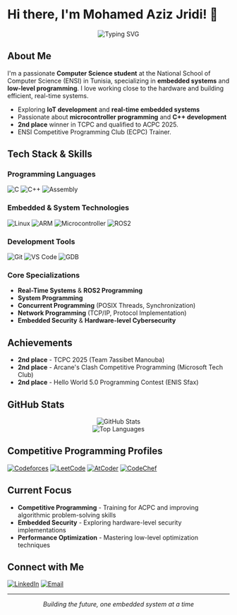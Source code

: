 # Hi there, I'm Mohamed Aziz Jridi! 👋

<div align="center">
  <img src="https://readme-typing-svg.herokuapp.com?font=Fira+Code&size=22&pause=1000&color=2E9EF7&center=true&vCenter=true&width=435&lines=Software+Engineer;C%2B%2B+Programming+Enthusiast;Competitive+Programmer;ACPC+Finalist" alt="Typing SVG" />
</div>



##  About Me

I'm a passionate **Computer Science student** at the National School of Computer Science (ENSI) in Tunisia, specializing in **embedded systems** and **low-level programming**. I love working close to the hardware and building efficient, real-time systems.

-  Exploring **IoT development** and **real-time embedded systems**
-  Passionate about **microcontroller programming** and **C++ development**
-  **2nd place** winner in TCPC and qualified to  ACPC 2025.
-  ENSI Competitive Programming Club (ECPC) Trainer.

## Tech Stack & Skills

### Programming Languages
![C](https://img.shields.io/badge/C-00599C?style=for-the-badge&logo=c&logoColor=white)
![C++](https://img.shields.io/badge/C++-00599C?style=for-the-badge&logo=cplusplus&logoColor=white)
![Assembly](https://img.shields.io/badge/Assembly-654FF0?style=for-the-badge&logo=assemblyscript&logoColor=white)

### Embedded & System Technologies
![Linux](https://img.shields.io/badge/Linux-FCC624?style=for-the-badge&logo=linux&logoColor=black)
![ARM](https://img.shields.io/badge/ARM-0091BD?style=for-the-badge&logo=arm&logoColor=white)
![Microcontroller](https://img.shields.io/badge/Microcontroller-FF6B35?style=for-the-badge&logo=microchip&logoColor=white)
![ROS2](https://img.shields.io/badge/ROS2-22314E?style=for-the-badge&logo=ros&logoColor=white)

### Development Tools
![Git](https://img.shields.io/badge/Git-F05032?style=for-the-badge&logo=git&logoColor=white)
![VS Code](https://img.shields.io/badge/VS_Code-007ACC?style=for-the-badge&logo=visual-studio-code&logoColor=white)
![GDB](https://img.shields.io/badge/GDB-FF6C37?style=for-the-badge&logo=gnu&logoColor=white)

### Core Specializations
-    **Real-Time Systems** & **ROS2 Programming**
-   **System Programming**
-  **Concurrent Programming** (POSIX Threads, Synchronization)
-  **Network Programming** (TCP/IP, Protocol Implementation)
-  **Embedded Security** & **Hardware-level Cybersecurity**

##  Achievements

-  **2nd place** - TCPC 2025 (Team 7assibet Manouba)
-  **2nd place** - Arcane's Clash Competitive Programming (Microsoft Tech Club)
-  **2nd place** - Hello World 5.0 Programming Contest (ENIS Sfax)

## GitHub Stats

<div align="center">
  <img src="https://github-readme-stats.vercel.app/api?username=Mohamedazizjridi&show_icons=true&theme=radical" alt="GitHub Stats" />
</div>

<div align="center">
  <img src="https://github-readme-stats.vercel.app/api/top-langs/?username=Mohamedazizjridi&layout=compact&theme=radical" alt="Top Languages" />
</div>

## Competitive Programming Profiles

[![Codeforces](https://img.shields.io/badge/Codeforces-445f9d?style=for-the-badge&logo=Codeforces&logoColor=white)](https://codeforces.com/profile/Greeedy)
[![LeetCode](https://img.shields.io/badge/LeetCode-000000?style=for-the-badge&logo=LeetCode&logoColor=#d16c06)]([https://leetcode.com/u/Greeeedy/])
[![AtCoder](https://img.shields.io/badge/AtCoder-FF8C00?style=for-the-badge&logo=atcoder&logoColor=white)](https://atcoder.jp/users/Final_booS)
[![CodeChef](https://img.shields.io/badge/CodeChef-5B4638?style=for-the-badge&logo=codechef&logoColor=white)](https://www.codechef.com/users/xpected)

##  Current Focus

-  **Competitive Programming** - Training for ACPC and improving algorithmic problem-solving skills
-  **Embedded Security** - Exploring hardware-level security implementations
-  **Performance Optimization** - Mastering low-level optimization techniques

##  Connect with Me

[![LinkedIn](https://img.shields.io/badge/LinkedIn-0077B5?style=for-the-badge&logo=linkedin&logoColor=white)](https://www.linkedin.com/in/mohamedazizjridi/)
[![Email](https://img.shields.io/badge/Email-D14836?style=for-the-badge&logo=gmail&logoColor=white)](mailto:mohamedaziz.jridi@ensi-uma.tn)

---

<div align="center">
  <i> Building the future, one embedded system at a time</i>
</div>
